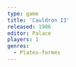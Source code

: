 ```yaml
---
type: game
title: 'Cauldron II'
released: 1986
editor: Palace
players: 1
genres:
  - Plates-formes
---
```

